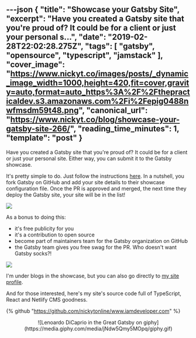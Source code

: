 ---json
{
  "title": "Showcase your Gatsby Site",
  "excerpt": "Have you created a Gatsby site that you're proud of? It could be for a client or just your personal s...",
  "date": "2019-02-28T22:02:28.275Z",
  "tags": [
    "gatsby",
    "opensource",
    "typescript",
    "jamstack"
  ],
  "cover_image": "https://www.nickyt.co/images/posts/_dynamic_image_width=1000,height=420,fit=cover,gravity=auto,format=auto_https%3A%2F%2Fthepracticaldev.s3.amazonaws.com%2Fi%2Fepig0488nwfmsdm59t48.png",
  "canonical_url": "https://www.nickyt.co/blog/showcase-your-gatsby-site-266/",
  "reading_time_minutes": 1,
  "template": "post"
}
---

Have you created a Gatsby site that you're proud of? It could be for a client or just your personal site. Either way, you can submit it to the Gatsby showcase.

It's pretty simple to do. Just follow the instructions [here](https://www.gatsbyjs.org/contributing/site-showcase-submissions/). In a nutshell, you fork Gatsby on GitHub and add your site details to their showcase configuration file. Once the PR is approved and merged, the next time they deploy the Gatsby site, your site will be in the list!

![](https://www.nickyt.co/images/posts/_i_1qyylin8phaa942uauik.png)

As a bonus to doing this:

* it's free publicity for you
* it's a contribution to open source
* become part of maintainers team for the Gatsby organization on GitHub
* the Gatsby team gives you free swag for the PR. Who doesn't want Gatsby socks?!

![](https://www.nickyt.co/images/posts/_i_dywep9yqgqj2rkiluc9o.png)

I'm under blogs in the showcase, but you can also go directly to [my site profile](https://www.gatsbyjs.org/showcase/www.iamdeveloper.com).


And for those interested, here's my site's source code full of TypeScript, React and Netlify CMS goodness.

{% github "https://github.com/nickytonline/www.iamdeveloper.com" %}

<center>
![Lenoardo DiCaprio in the Great Gatsby on giphy](https://media.giphy.com/media/jNdw5Qmy5MOpq/giphy.gif)
</center>
